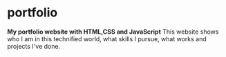 # portfolio
**My portfolio website with HTML,CSS and JavaScript**
This website shows who I am in this technified world, what skills I pursue, what works and projects I've done.
